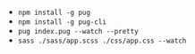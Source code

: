 - `npm install -g pug`
- `npm install -g pug-cli`
- `pug index.pug --watch --pretty`
- `sass ./sass/app.scss ./css/app.css --watch`